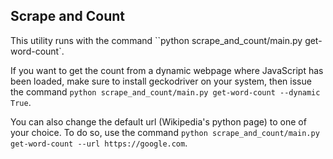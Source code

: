 ## Scrape and Count

This utility runs with the command ``python scrape_and_count/main.py get-word-count`.

If you want to get the count from a dynamic webpage where JavaScript has been loaded, make sure to install geckodriver on your system, then issue the command `python scrape_and_count/main.py get-word-count --dynamic True`.

You can also change the default url (Wikipedia's python page) to one of your choice. To do so, use the command `python scrape_and_count/main.py get-word-count --url https://google.com`.
